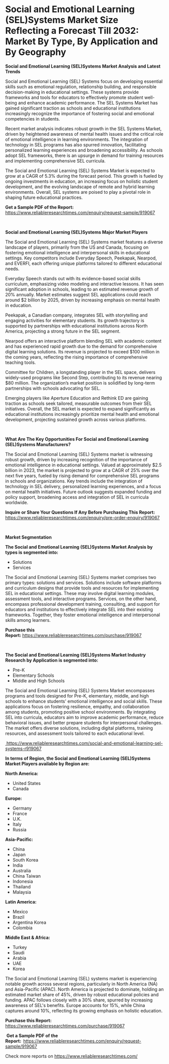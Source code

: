 <p><h1>Social and Emotional Learning (SEL)Systems Market Size Reflecting a Forecast Till 2032: Market By Type, By Application and By Geography</h1></p><p><strong>Social and Emotional Learning (SEL)Systems Market Analysis and Latest Trends</strong></p>
<p><p>Social and Emotional Learning (SEL) Systems focus on developing essential skills such as emotional regulation, relationship building, and responsible decision-making in educational settings. These systems provide frameworks and tools for educators to effectively promote student well-being and enhance academic performance. The SEL Systems Market has gained significant traction as schools and educational institutions increasingly recognize the importance of fostering social and emotional competencies in students.</p><p>Recent market analysis indicates robust growth in the SEL Systems Market, driven by heightened awareness of mental health issues and the critical role of emotional intelligence in learning environments. The integration of technology in SEL programs has also spurred innovation, facilitating personalized learning experiences and broadening accessibility. As schools adopt SEL frameworks, there is an upsurge in demand for training resources and implementing comprehensive SEL curricula.</p><p>The Social and Emotional Learning (SEL) Systems Market is expected to grow at a CAGR of 5.3% during the forecast period. This growth is fueled by ongoing investments in education, an increasing focus on holistic student development, and the evolving landscape of remote and hybrid learning environments. Overall, SEL systems are poised to play a pivotal role in shaping future educational practices.</p></p>
<p><strong>Get a Sample PDF of the Report:&nbsp;</strong> <a href="https://www.reliableresearchtimes.com/enquiry/request-sample/919067?utm_campaign=3219&utm_medium=2&utm_source=Github&utm_content=ia&utm_term=11032025&utm_id=social-and-emotional-learning-selsystems">https://www.reliableresearchtimes.com/enquiry/request-sample/919067</a></p>
<p>&nbsp;</p>
<p><strong>Social and Emotional Learning (SEL)Systems Major Market Players</strong></p>
<p><p>The Social and Emotional Learning (SEL) Systems market features a diverse landscape of players, primarily from the US and Canada, focusing on fostering emotional intelligence and interpersonal skills in educational settings. Key competitors include Everyday Speech, Peekapak, Nearpod, and EVERFI, each offering unique platforms tailored to different educational needs.</p><p>Everyday Speech stands out with its evidence-based social skills curriculum, emphasizing video modeling and interactive lessons. It has seen significant adoption in schools, leading to an estimated revenue growth of 20% annually. Market estimates suggest SEL applications could reach around $2 billion by 2025, driven by increasing emphasis on mental health in education.</p><p>Peekapak, a Canadian company, integrates SEL with storytelling and engaging activities for elementary students. Its growth trajectory is supported by partnerships with educational institutions across North America, projecting a strong future in the SEL segment.</p><p>Nearpod offers an interactive platform blending SEL with academic content and has experienced rapid growth due to the demand for comprehensive digital learning solutions. Its revenue is projected to exceed $100 million in the coming years, reflecting the rising importance of comprehensive teaching tools.</p><p>Committee for Children, a longstanding player in the SEL space, delivers widely-used programs like Second Step, contributing to its revenue nearing $80 million. The organization’s market position is solidified by long-term partnerships with schools advocating for SEL.</p><p>Emerging players like Aperture Education and Rethink ED are gaining traction as schools seek tailored, measurable outcomes from their SEL initiatives. Overall, the SEL market is expected to expand significantly as educational institutions increasingly prioritize mental health and emotional development, projecting sustained growth across various platforms.</p></p>
<p>&nbsp;</p>
<p><strong>What Are The Key Opportunities For Social and Emotional Learning (SEL)Systems Manufacturers?</strong></p>
<p><p>The Social and Emotional Learning (SEL) Systems market is witnessing robust growth, driven by increasing recognition of the importance of emotional intelligence in educational settings. Valued at approximately $2.5 billion in 2023, the market is projected to grow at a CAGR of 25% over the next five years, fueled by rising demand for comprehensive SEL programs in schools and organizations. Key trends include the integration of technology in SEL delivery, personalized learning experiences, and a focus on mental health initiatives. Future outlook suggests expanded funding and policy support, broadening access and integration of SEL in curricula worldwide.</p></p>
<p><strong>Inquire or Share Your Questions If Any Before Purchasing This Report:</strong> <a href="https://www.reliableresearchtimes.com/enquiry/pre-order-enquiry/919067?utm_campaign=3219&utm_medium=2&utm_source=Github&utm_content=ia&utm_term=11032025&utm_id=social-and-emotional-learning-selsystems">https://www.reliableresearchtimes.com/enquiry/pre-order-enquiry/919067</a></p>
<p>&nbsp;</p>
<p><strong>Market Segmentation</strong></p>
<p><strong>The Social and Emotional Learning (SEL)Systems Market Analysis by types is segmented into:</strong></p>
<p><ul><li>Solutions</li><li>Services</li></ul></p>
<p><p>The Social and Emotional Learning (SEL) Systems market comprises two primary types: solutions and services. Solutions include software platforms and curriculum designs that provide tools and resources for implementing SEL in educational settings. These may involve digital learning modules, assessment tools, and interactive programs. Services, on the other hand, encompass professional development training, consulting, and support for educators and institutions to effectively integrate SEL into their existing frameworks. Together, they foster emotional intelligence and interpersonal skills among learners.</p></p>
<p><strong>Purchase this Report:&nbsp;</strong><a href="https://www.reliableresearchtimes.com/purchase/919067?utm_campaign=3219&utm_medium=2&utm_source=Github&utm_content=ia&utm_term=11032025&utm_id=social-and-emotional-learning-selsystems">https://www.reliableresearchtimes.com/purchase/919067</a></p>
<p>&nbsp;</p>
<p><strong>The Social and Emotional Learning (SEL)Systems Market Industry Research by Application is segmented into:</strong></p>
<p><ul><li>Pre-K</li><li>Elementary Schools</li><li>Middle and High Schools</li></ul></p>
<p><p>The Social and Emotional Learning (SEL) Systems Market encompasses programs and tools designed for Pre-K, elementary, middle, and high schools to enhance students' emotional intelligence and social skills. These applications focus on fostering resilience, empathy, and collaboration among students, promoting positive school environments. By integrating SEL into curricula, educators aim to improve academic performance, reduce behavioral issues, and better prepare students for interpersonal challenges. The market offers diverse solutions, including digital platforms, training resources, and assessment tools tailored to each educational level.</p></p>
<p><a href="https://www.reliableresearchtimes.com/social-and-emotional-learning-sel-systems-r919067?utm_campaign=3219&utm_medium=2&utm_source=Github&utm_content=ia&utm_term=11032025&utm_id=social-and-emotional-learning-selsystems">&nbsp;https://www.reliableresearchtimes.com/social-and-emotional-learning-sel-systems-r919067</a></p>
<p><strong>In terms of Region, the Social and Emotional Learning (SEL)Systems Market Players available by Region are:</strong></p>
<p>
    <p> <strong> North America: </strong>
        <ul>
            <li>United States</li>
            <li>Canada</li>
        </ul>
        </p> 
    <p> <strong> Europe: </strong>
        <ul>
            <li>Germany</li>
            <li>France</li>
            <li>U.K.</li>
            <li>Italy</li>
            <li>Russia</li>
        </ul>
        </p> 
    <p> <strong> Asia-Pacific: </strong>
        <ul>
            <li>China</li>
            <li>Japan</li>
            <li>South Korea</li>
            <li>India</li>
            <li>Australia</li>
            <li>China Taiwan</li>
            <li>Indonesia</li>
            <li>Thailand</li>
            <li>Malaysia</li>
        </ul>
        </p> 
    <p> <strong> Latin America: </strong>
        <ul>
            <li>Mexico</li>
            <li>Brazil</li>
            <li>Argentina Korea</li>
            <li>Colombia</li>
        </ul>
        </p> 
    <p> <strong> Middle East & Africa: </strong>
        <ul>
            <li>Turkey</li>
            <li>Saudi</li>
            <li>Arabia</li>
            <li>UAE</li>
            <li>Korea</li>
        </ul>
    </p>
    </p>
<p><p>The Social and Emotional Learning (SEL) systems market is experiencing notable growth across several regions, particularly in North America (NA) and Asia-Pacific (APAC). North America is projected to dominate, holding an estimated market share of 45%, driven by robust educational policies and funding. APAC follows closely with a 30% share, spurred by increasing awareness of SEL's benefits. Europe accounts for 15%, while China captures around 10%, reflecting its growing emphasis on holistic education.</p></p>
<p><strong>Purchase this Report: </strong><a href="https://www.reliableresearchtimes.com/purchase/919067?utm_campaign=3219&utm_medium=2&utm_source=Github&utm_content=ia&utm_term=11032025&utm_id=social-and-emotional-learning-selsystems">https://www.reliableresearchtimes.com/purchase/919067</a></p>
<p>&nbsp;<strong>Get a Sample PDF of the Report:&nbsp;&nbsp;</strong><a href="https://www.reliableresearchtimes.com/enquiry/request-sample/919067?utm_campaign=3219&utm_medium=2&utm_source=Github&utm_content=ia&utm_term=11032025&utm_id=social-and-emotional-learning-selsystems">https://www.reliableresearchtimes.com/enquiry/request-sample/919067</a></p>
<p><strong></strong></p>
<p>Check more reports on <a href="https://www.reliableresearchtimes.com/?utm_campaign=3219&utm_medium=2&utm_source=Github&utm_content=ia&utm_term=11032025&utm_id=social-and-emotional-learning-selsystems">https://www.reliableresearchtimes.com/</a></p>